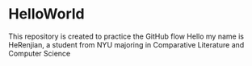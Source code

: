 # HelloWorld
This repository is created to practice the GitHub flow
Hello my name is HeRenjian, a student from NYU majoring in Comparative Literature and Computer Science
